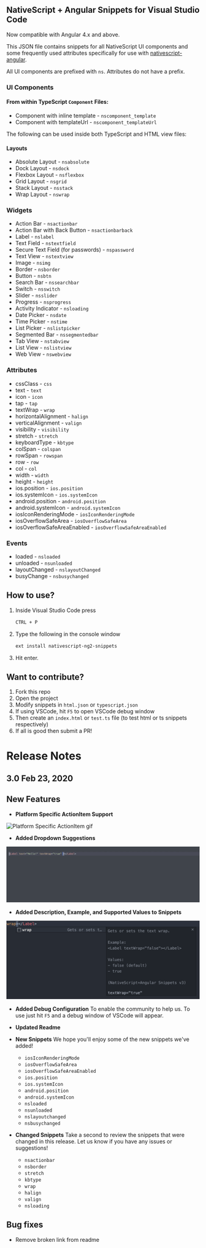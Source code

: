 ## NativeScript + Angular Snippets for Visual Studio Code ##

Now compatible with Angular 4.x and above.

This JSON file contains snippets for all NativeScript UI components and some frequently used attributes specifically for use with [nativescript-angular](https://github.com/NativeScript/nativescript-angular).

All UI components are prefixed with ```ns```. Attributes do not have a prefix.

<!-- ![Preview](https://cdn.filestackcontent.com/IcTER9raRgCi8nCQeOZu?v=0) -->



### UI Components

#### From within TypeScript `Component` Files:

- Component with inline template - ```nscomponent_template```
- Component with templateUrl - ```nscomponent_templateUrl```

The following can be used inside both TypeScript and HTML view files:

#### Layouts
- Absolute Layout - ```nsabsolute```
- Dock Layout - ```nsdock```
- Flexbox Layout - ```nsflexbox```
- Grid Layout - ```nsgrid```
- Stack Layout - ```nsstack```
- Wrap Layout - ```nswrap```

### Widgets
- Action Bar - ```nsactionbar```
- Action Bar with Back Button - ```nsactionbarback```
- Label - ```nslabel```
- Text Field - ```nstextfield```
- Secure Text Field (for passwords) - ```nspassword```
- Text View - ```nstextview```
- Image - ```nsimg```
- Border - ```nsborder```
- Button - ```nsbtn```
- Search Bar - ```nssearchbar```
- Switch - ```nsswitch```
- Slider - ```nsslider```
- Progress - ```nsprogress```
- Activity Indicator - ```nsloading```
- Date Picker - ```nsdate```
- Time Picker - ```nstime```
- List Picker - ```nslistpicker```
- Segmented Bar - ```nssegmentedbar```
- Tab View - ```nstabview```
- List View - ```nslistview```
- Web View - ```nswebview```

### Attributes
- cssClass - ```css```
- text - ```text```
- icon - ```icon```
- tap - ```tap```
- textWrap - ```wrap```
- horizontalAlignment - ```halign```
- verticalAlignment - ```valign```
- visibility - ```visibility```
- stretch - ```stretch```
- keyboardType - ```kbtype```
- colSpan - ```colspan```
- rowSpan - ```rowspan```
- row - ```row```
- col - ```col```
- width - ```width```
- height - ```height```
- ios.position - ```ios.position```
- ios.systemIcon - ```ios.systemIcon```
- android.position - ```android.position```
- android.systemIcon - ```android.systemIcon```
- iosIconRenderingMode - ```iosIconRenderingMode```
- iosOverflowSafeArea - ```iosOverflowSafeArea```
- iosOverflowSafeAreaEnabled - ```iosOverflowSafeAreaEnabled```

### Events

- loaded - ```nsloaded```
- unloaded - ```nsunloaded```
- layoutChanged - ```nslayoutChanged```
- busyChange - ```nsbusychanged```


## How to use?

1. Inside Visual Studio Code press
   ```bash
   CTRL + P
   ```
   
2. Type the following in the console window
    ``` bash
    ext install nativescript-ng2-snippets
    ```
3. Hit enter.


## Want to contribute?

  1. Fork this repo
  2. Open the project
  3. Modify snippets in `html.json` or `typescript.json`
  4. If using VSCode, hit `F5` to open VSCode debug window
  5. Then create an `index.html` or `test.ts` file (to test html or ts snippets respectively)
  6. If all is good then submit a PR!


# Release Notes
## 3.0 Feb 23, 2020

## New Features
* **Platform Specific ActionItem Support** 

![Platform Specific ActionItem gif](./images/platform-specific-actionbar.gif)

* **Added Dropdown Suggestions**

![Keyboard Type Dropdown gif](./images/keyboardtype-dropdown.gif)

* **Added Description, Example, and Supported Values to Snippets**

![TextWrap Description image](./images/textwrap-description.png)

* **Added Debug Configuration** To enable the community to help us. To use just hit `F5` and a debug window of VSCode will appear.

* **Updated Readme**

* **New Snippets** We hope you'll enjoy some of the new snippets we've added!
  - `iosIconRenderingMode` 
  - `iosOverflowSafeArea`
  - `iosOverflowSafeAreaEnabled`
  - `ios.position`
  - `ios.systemIcon`
  - `android.position` 
  - `android.systemIcon`
  - `nsloaded`
  - `nsunloaded`
  - `nslayoutchanged`
  - `nsbusychanged`

* **Changed Snippets** Take a second to review the snippets that were changed in this release. Let us know if you have any issues or suggestions!
  - `nsactionbar`
  - `nsborder` 
  - `stretch`
  - `kbtype`
  - `wrap`  
  - `halign`
  - `valign`
  - `nsloading`


## Bug fixes
* Remove broken link from readme
